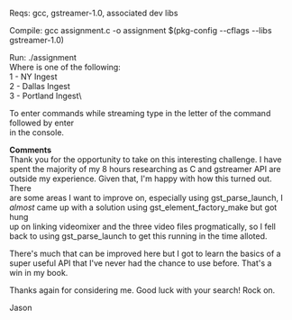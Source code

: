 Reqs: gcc, gstreamer-1.0, associated dev libs

Compile: gcc assignment.c -o assignment $(pkg-config --cflags --libs gstreamer-1.0)

Run: ./assignment <ingest option> <twitch stream id>\
 Where <ingest option> is one of the following:\
  1 - NY Ingest\
  2 - Dallas Ingest\
  3 - Portland Ingest\

To enter commands while streaming type in the letter of the command followed by enter\
in the console.

**Comments**\
Thank you for the opportunity to take on this interesting challenge. I have\
spent the majority of my 8 hours researching as C and gstreamer API are\
outside my experience. Given that, I'm happy with how this turned out. There\
are some areas I want to improve on, especially using gst_parse_launch, I\
*almost* came up with a solution using gst_element_factory_make but got hung\
up on linking videomixer and the three video files progmatically, so I fell\
back to using gst_parse_launch to get this running in the time alloted.

There's much that can be improved here but I got to learn the basics of a\
super useful API that I've never had the chance to use before. That's a\
win in my book.

Thanks again for considering me. Good luck with your search! Rock on.

Jason
